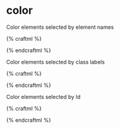 # color

Color elements selected by element names

{% craftml %}
<style>
  cube {
      color: black;
  }
  cylinder {
      color: gold;
  }
</style>
<row>
  <cube></cube>
  <cylinder></cylinder>
  <cube></cube>
  <cylinder></cylinder>
  <cube></cube>
</row>
{% endcraftml %}

Color elements selected by class labels

{% craftml %}
<style>
  .odd {
      color: pink;
  }
  .even {
      color: crimson;
  }
</style>
<row>
  <cube class="odd"></cube>
  <cube class="even"></cube>
  <cube class="odd"></cube>
  <cube class="even"></cube>
  <cube class="odd"></cube>
</row>
{% endcraftml %}

Color elements selected by Id

{% craftml %}
<style>
  #one {
      color: #55F;
  }
  #two {
      color: #AAF;
  }
  #three {
      color: #FFF;
  }
</style>
<row>
  <cube id="one"></cube>
  <cube id="two"></cube>
  <cube id="three"></cube>
</row>
{% endcraftml %}
